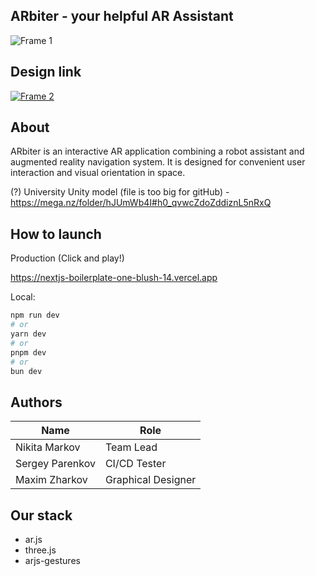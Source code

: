 ## ARbiter - your helpful AR Assistant
![Frame 1](https://github.com/user-attachments/assets/a1b300a5-f781-4e6a-82f7-18ea2adacee6)


## Design link
[![Frame 2](https://github.com/user-attachments/assets/22de802f-9d28-4698-b04a-b92f4dcb418c)](https://www.figma.com/design/y3XsRPLLIhiDEqdYcGkO56/Stuff?node-id=198-2&t=8hJnZ86HHjd7fMnb-1)

## About
ARbiter is an interactive AR application combining a robot assistant and augmented reality navigation system. It is designed for convenient user interaction and visual orientation in space.

(?) University Unity model (file is too big for gitHub) - https://mega.nz/folder/hJUmWb4I#h0_qvwcZdoZddiznL5nRxQ


## How to launch

Production (Click and play!)

https://nextjs-boilerplate-one-blush-14.vercel.app

Local:
```bash
npm run dev
# or
yarn dev
# or
pnpm dev
# or
bun dev
```

## Authors
| Name          | Role                                      |
|-------------------|----------------------------------------------|
| Nikita Markov | Team Lead |
| Sergey Parenkov   | CI/CD Tester |
| Maxim Zharkov     | Graphical Designer |

## Our stack
- ar.js
- three.js
- arjs-gestures



